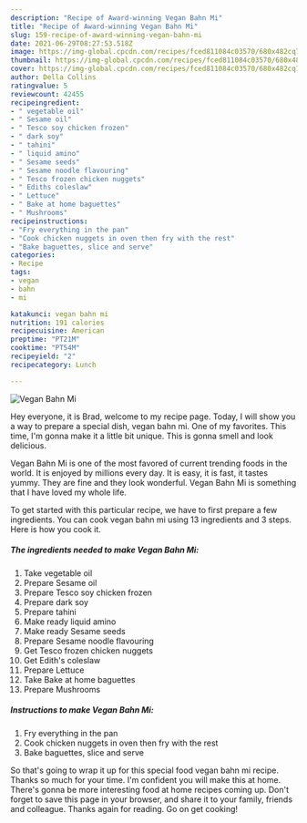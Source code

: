 ```yaml
---
description: "Recipe of Award-winning Vegan Bahn Mi"
title: "Recipe of Award-winning Vegan Bahn Mi"
slug: 159-recipe-of-award-winning-vegan-bahn-mi
date: 2021-06-29T08:27:53.518Z
image: https://img-global.cpcdn.com/recipes/fced811084c03570/680x482cq70/vegan-bahn-mi-recipe-main-photo.jpg
thumbnail: https://img-global.cpcdn.com/recipes/fced811084c03570/680x482cq70/vegan-bahn-mi-recipe-main-photo.jpg
cover: https://img-global.cpcdn.com/recipes/fced811084c03570/680x482cq70/vegan-bahn-mi-recipe-main-photo.jpg
author: Della Collins
ratingvalue: 5
reviewcount: 42455
recipeingredient:
- " vegetable oil"
- " Sesame oil"
- " Tesco soy chicken frozen"
- " dark soy"
- " tahini"
- " liquid amino"
- " Sesame seeds"
- " Sesame noodle flavouring"
- " Tesco frozen chicken nuggets"
- " Ediths coleslaw"
- " Lettuce"
- " Bake at home baguettes"
- " Mushrooms"
recipeinstructions:
- "Fry everything in the pan"
- "Cook chicken nuggets in oven then fry with the rest"
- "Bake baguettes, slice and serve"
categories:
- Recipe
tags:
- vegan
- bahn
- mi

katakunci: vegan bahn mi 
nutrition: 191 calories
recipecuisine: American
preptime: "PT21M"
cooktime: "PT54M"
recipeyield: "2"
recipecategory: Lunch

---
```



![Vegan Bahn Mi](https://img-global.cpcdn.com/recipes/fced811084c03570/680x482cq70/vegan-bahn-mi-recipe-main-photo.jpg)

Hey everyone, it is Brad, welcome to my recipe page. Today, I will show you a way to prepare a special dish, vegan bahn mi. One of my favorites. This time, I'm gonna make it a little bit unique. This is gonna smell and look delicious.



Vegan Bahn Mi is one of the most favored of current trending foods in the world. It is enjoyed by millions every day. It is easy, it is fast, it tastes yummy. They are fine and they look wonderful. Vegan Bahn Mi is something that I have loved my whole life.


To get started with this particular recipe, we have to first prepare a few ingredients. You can cook vegan bahn mi using 13 ingredients and 3 steps. Here is how you cook it.

<!--inarticleads1-->

##### The ingredients needed to make Vegan Bahn Mi:

1. Take  vegetable oil
1. Prepare  Sesame oil
1. Prepare  Tesco soy chicken frozen
1. Prepare  dark soy
1. Prepare  tahini
1. Make ready  liquid amino
1. Make ready  Sesame seeds
1. Prepare  Sesame noodle flavouring
1. Get  Tesco frozen chicken nuggets
1. Get  Edith&#39;s coleslaw
1. Prepare  Lettuce
1. Take  Bake at home baguettes
1. Prepare  Mushrooms




<!--inarticleads2-->

##### Instructions to make Vegan Bahn Mi:

1. Fry everything in the pan
1. Cook chicken nuggets in oven then fry with the rest
1. Bake baguettes, slice and serve




So that's going to wrap it up for this special food vegan bahn mi recipe. Thanks so much for your time. I'm confident you will make this at home. There's gonna be more interesting food at home recipes coming up. Don't forget to save this page in your browser, and share it to your family, friends and colleague. Thanks again for reading. Go on get cooking!
